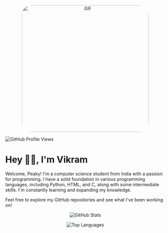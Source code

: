 <p align="center">
  <img src="https://media2.giphy.com/media/QAgRfOGBQr4xvAbCBL/giphy.webp?cid=6c09b952db8413c04134c48e010808e913de67543682683a&rid=giphy.webp&ct=g" width="400" alt="GIF" style="border-radius: 30px;">
</p>

<p align="left">
  <img src="https://komarev.com/ghpvc/?username=vikramisdev&style=for-the-badge" alt="GitHub Profile Views">
</p>

# Hey 👋🏻, I'm Vikram

Welcome, Peaky! I'm a computer science student from India with a passion for programming. I have a solid foundation in various programming languages, including Python, HTML, and C, along with some intermediate skills. I'm constantly learning and expanding my knowledge.

Feel free to explore my GitHub repositories and see what I've been working on!

<p align="center">
  <img src="https://github-readme-stats.vercel.app/api?username=vikramisdev&show_icons=true&locale=en" alt="GitHub Stats">
</p>

<p align="center">
  <img src="https://github-readme-stats.vercel.app/api/top-langs/?username=vikramisdev&layout=compact&langs_count=100" alt="Top Languages">
</p>